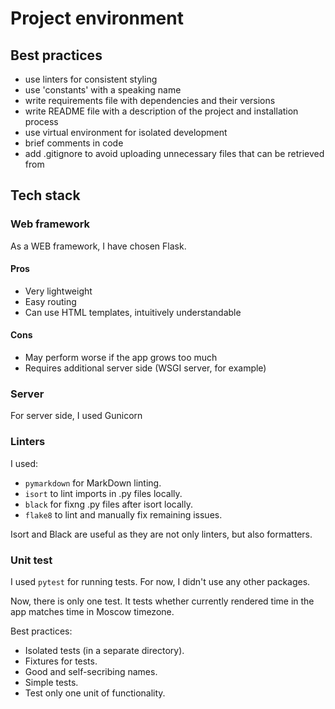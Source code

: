 # Project environment

## Best practices

- use linters for consistent styling
- use 'constants' with a speaking name
- write requirements file with dependencies and their versions
- write README file with a description of the project and installation process
- use virtual environment for isolated development
- brief comments in code
- add .gitignore to avoid uploading unnecessary files that can be retrieved from 

## Tech stack

### Web framework

As a WEB framework, I have chosen Flask.

#### Pros

- Very lightweight
- Easy routing
- Can use HTML templates, intuitively understandable

#### Cons

- May perform worse if the app grows too much
- Requires additional server side (WSGI server, for example)

### Server

For server side, I used Gunicorn

### Linters

I used:

- `pymarkdown` for MarkDown linting.
- `isort` to lint imports in .py files locally.
- `black` for fixng .py files after isort locally.
- `flake8` to lint and manually fix remaining issues.

Isort and Black are useful as they are not only linters, but also formatters.

### Unit test

I used `pytest` for running tests. For now, I didn't use any other packages.

Now, there is only one test. It tests whether currently rendered time in the app matches time in Moscow timezone.

Best practices:

- Isolated tests (in a separate directory).
- Fixtures for tests.
- Good and self-secribing names.
- Simple tests.
- Test only one unit of functionality.
